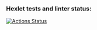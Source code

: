 ### Hexlet tests and linter status:
[![Actions Status](https://github.com/Svetlana111777/qa-engineer-project-84/workflows/hexlet-check/badge.svg)](https://github.com/Svetlana111777/qa-engineer-project-84/actions)